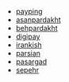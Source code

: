 - [payping](https://payping.ir)
- [asanpardakht](https://asanpardakht.ir/)
- [behpardakht](http://www.behpardakht.com/)
- [digipay](https://www.mydigipay.com/)
- [irankish](http://irankish.com/)
- [parsian](https://www.pec.ir/)
- [pasargad](https://bpi.ir/)
- [sepehr](https://www.sepehrpay.com/)
  <!-- - [yekpay](https://yekpay.com/)  -->
  <!-- - [paystar](http://paystar.ir/)  -->
  <!-- - [poolam](https://poolam.ir/)  -->

